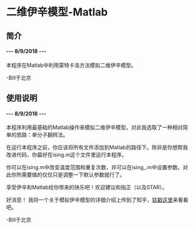 # 二维伊辛模型-Matlab

## 简介
#### --- 8/9/2018 ---

本程序在Matlab中利用蒙特卡洛方法模拟二维伊辛模型。

-Bill于北京

## 使用说明
#### --- 8/9/2018 ---

本程序利用最基础的Matlab操作来模拟二维伊辛模型。对此我选取了一种相对简单的思路：单分子翻转法。

在运行本程序之前，你应该将所有文件添加到Matlab的路径下。除非是你想帮我改进代码，你最好在ising.m这个文件里运行本程序。

你可以在ising.m中改变温度范围和重复次数，并可以在ising_.m中设置参数。对此你所需要做的仅仅只是调整一下默认参数就行了。

享受伊辛和Matlab给你带来的快乐吧！欢迎建议和指正（以及STAR）。

好消息！
我将一个关于模拟伊辛模型的详细介绍上传到了知乎，[猛戳这里](https://zhuanlan.zhihu.com/p/42629484)来看看吧。

-Bill于北京
